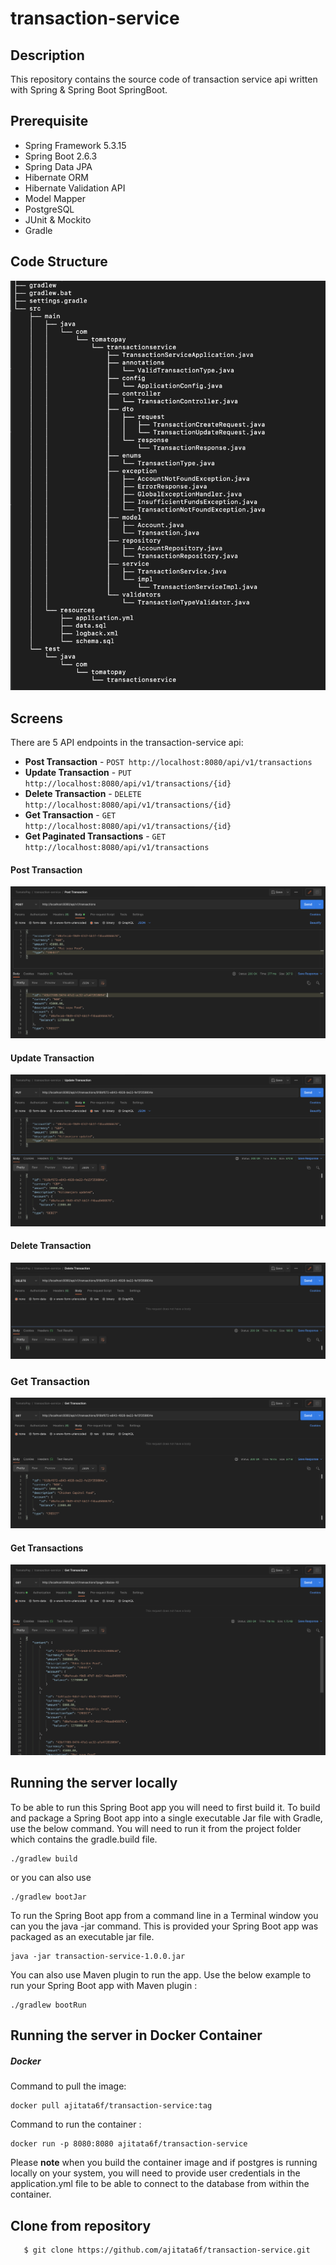 # transaction-service

## Description
This repository contains the source code of transaction service api written with Spring & Spring Boot SpringBoot.

## Prerequisite
- Spring Framework 5.3.15
- Spring Boot 2.6.3
- Spring Data JPA
- Hibernate ORM
- Hibernate Validation API
- Model Mapper
- PostgreSQL
- JUnit & Mockito
- Gradle

## Code Structure
![Code Structure](https://github.com/ajitata6f/transaction-service/blob/main/assets/img/Code_Structure.png?raw=true)

## Screens
There are 5 API endpoints in the transaction-service api:
* **Post Transaction** - `POST http://localhost:8080/api/v1/transactions`
* **Update Transaction** - `PUT http://localhost:8080/api/v1/transactions/{id}`
* **Delete Transaction** - `DELETE http://localhost:8080/api/v1/transactions/{id}`
* **Get Transaction** - `GET http://localhost:8080/api/v1/transactions/{id}`
* **Get Paginated Transactions** - `GET http://localhost:8080/api/v1/transactions`

#### Post Transaction
![Post Transaction Screenshot](https://github.com/ajitata6f/transaction-service/blob/main/assets/img/Post_Transaction.png?raw=true)

#### Update Transaction
![Post Transaction Screenshot](https://github.com/ajitata6f/transaction-service/blob/main/assets/img/Update_Transaction.png?raw=true)

#### Delete Transaction
![Delete Transaction Screenshot](https://github.com/ajitata6f/transaction-service/blob/main/assets/img/Delete_Transaction.png?raw=true)

### Get Transaction
![Get Transaction Screenshot](https://github.com/ajitata6f/transaction-service/blob/main/assets/img/Get_Transaction.png?raw=true)

#### Get Transactions
![Get Transactions Screenshot](https://github.com/ajitata6f/transaction-service/blob/main/assets/img/Get_Transactions.png?raw=true)

## Running the server locally ##
To be able to run this Spring Boot app you will need to first build it. To build and package a Spring Boot app into a single executable Jar file with Gradle, use the below command. You will need to run it from the project folder which contains the gradle.build file.

```
./gradlew build
```
or you can also use

```
./gradlew bootJar
```

To run the Spring Boot app from a command line in a Terminal window you can you the java -jar command. This is provided your Spring Boot app was packaged as an executable jar file.

```
java -jar transaction-service-1.0.0.jar
```

You can also use Maven plugin to run the app. Use the below example to run your Spring Boot app with Maven plugin :

```
./gradlew bootRun
```

## Running the server in Docker Container ##
##### Docker #####
Command to pull the image:

```
docker pull ajitata6f/transaction-service:tag
```

Command to run the container :

```
docker run -p 8080:8080 ajitata6f/transaction-service
```

Please **note** when you build the container image and if postgres is running locally on your system, you will need to provide user credentials in the application.yml file to be able to connect to the database from within the container.

Clone from repository
-------------------

       $ git clone https://github.com/ajitata6f/transaction-service.git


